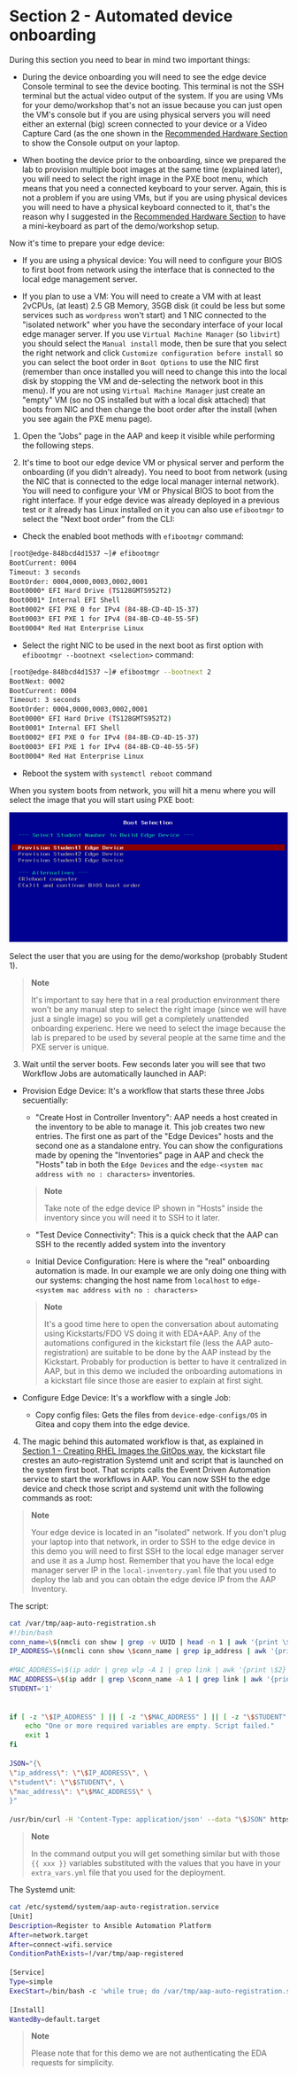 # Section 2 - Automated device onboarding

During this section you need to bear in mind two important things:

* During the device onboarding you will need to see the edge device Console terminal to see the device booting. This terminal is not the SSH terminal but the actual video output of the system. If you are using VMs for your demo/workshop that's not an issue because you can just open the VM's console but if you are using physical servers you will need either an external (big) screen connected to your device or a Video Capture Card (as the one shown in the [Recommended Hardware Section](README.md#recommended-hardware) to show the Console output on your laptop.

* When booting the device prior to the onboarding, since we prepared the lab to provision multiple boot images at the same time (explained later), you will need to select the right image in the PXE boot menu, which means that you need a connected keyboard to your server. Again, this is not a problem if you are using VMs, but if you are using physical devices you will need to have a physical keyboard connected to it, that's the reason why I suggested in the [Recommended Hardware Section](README.md#recommended-hardware) to have a mini-keyboard as part of the demo/workshop setup.

Now it's time to prepare your edge device:

* If you are using a physical device: You will need to configure your BIOS to first boot from network using the interface that is connected to the local edge management server.

* If you plan to use a VM: You will need to create a VM with at least 2vCPUs, (at least) 2.5 GB Memory, 35GB disk (it could be less but some services such as `wordpress` won't start) and 1 NIC connected to the "isolated network" wher you have the secondary interface of your local edge manager server. If you use `Virtual Machine Manager` (so `libvirt`) you should select the `Manual install` mode, then be sure that you select the right network and click `Customize configuration before install` so you can select the boot order in `Boot Options` to use the NIC first (remember than once installed you will need to change this into the local disk by stopping the VM and de-selecting the network boot in this menu). If you are not using  `Virtual Machine Manager` just create an "empty" VM (so no OS installed but with a local disk attached) that boots from NIC and then change the boot order after the install (when you see again the PXE menu page).

1. Open the "Jobs" page in the AAP and keep it visible while performing the following steps.


2. It's time to boot our edge device VM or physical server and perform the onboarding (if you didn't already). You need to boot from network (using the NIC that is connected to the edge local manager internal network). You will need to configure your VM or Physical BIOS to boot from the right interface. If your edge device was already deployed in a previous test or it already has Linux installed on it you can also use `efibootmgr` to select the "Next boot order" from the CLI:

* Check the enabled boot methods with `efibootmgr` command:

```bash
[root@edge-848bcd4d1537 ~]# efibootmgr 
BootCurrent: 0004
Timeout: 3 seconds
BootOrder: 0004,0000,0003,0002,0001
Boot0000* EFI Hard Drive (TS128GMTS952T2)
Boot0001* Internal EFI Shell
Boot0002* EFI PXE 0 for IPv4 (84-8B-CD-4D-15-37) 
Boot0003* EFI PXE 1 for IPv4 (84-8B-CD-40-55-5F) 
Boot0004* Red Hat Enterprise Linux
```

* Select the right NIC to be used in the next boot as first option with `efibootmgr --bootnext <selection>` command:

```bash
[root@edge-848bcd4d1537 ~]# efibootmgr --bootnext 2
BootNext: 0002
BootCurrent: 0004
Timeout: 3 seconds
BootOrder: 0004,0000,0003,0002,0001
Boot0000* EFI Hard Drive (TS128GMTS952T2)
Boot0001* Internal EFI Shell
Boot0002* EFI PXE 0 for IPv4 (84-8B-CD-4D-15-37) 
Boot0003* EFI PXE 1 for IPv4 (84-8B-CD-40-55-5F) 
Boot0004* Red Hat Enterprise Linux

```

* Reboot the system with `systemctl reboot` command


When you system boots from network, you will hit a menu where you will select the image that you will start using PXE boot:

![rhde_gitops_pxe.png](../images/rhde_gitops_pxe.png)

Select the user that you are using for the demo/workshop (probably Student 1).

  >**Note**
  >
  > It's important to say here that in a real production environment there won't be any manual step to select the right image (since we will have just a single image) so you will get a completely unattended onboarding experienc. Here we need to select the image because the lab is prepared to be used by several people at the same time and the PXE server is unique.


3. Wait until the server boots. Few seconds later you will see that two Workflow Jobs are automatically launched in AAP:


* Provision Edge Device: It's a workflow that starts these three Jobs secuentially:

    - "Create Host in Controller Inventory": AAP needs a host created in the inventory to be able to manage it. This job creates two new entries. The first one as part of the "Edge Devices" hosts and the second one as a standalone entry. You can show the configurations made by opening the "Inventories" page in AAP and check the "Hosts" tab in both the `Edge Devices` and the `edge-<system mac address with no : characters>` inventories.

  >**Note**
  >
  > Take note of the edge device IP shown in "Hosts" inside the inventory since you will need it to SSH to it later.

    - "Test Device Connectivity": This is a quick check that the AAP can SSH to the recently added system into the inventory

    - Initial Device Configuration: Here is where the "real" onboarding automation is made. In our example we are only doing one thing with our systems: changing the host name from `localhost` to `edge-<system mac address with no : characters>`

  >**Note**
  >
  > It's a good time here to open the conversation about automating using Kickstarts/FDO VS doing it with EDA+AAP. Any of the automations configured in the kickstart file (less the AAP auto-registration) are suitable to be done by the AAP instead by the Kickstart. Probably for production is better to have it centralized in AAP, but in this demo we included the onboarding automations in a kickstart file since those are easier to explain at first sight. 
  

* Configure Edge Device: It's a workflow with a single Job:

    - Copy config files: Gets the files from `device-edge-configs/OS` in Gitea and copy them into the edge device.


4. The magic behind this automated workflow is that, as explained in [Section 1 - Creating RHEL Images the GitOps way](#section-1---creating-rhel-images-the-gitops-way), the kickstart file crestes an auto-registration Systemd unit and script that is launched on the system first boot. That scripts calls the Event Driven Automation service to start the workflows in AAP. You can now SSH to the edge device and check those script and systemd unit with the following commands as root: 

  >**Note**
  >
  > Your edge device is located in an "isolated" network. If you don't plug your laptop into that network, in order to SSH to the edge device in this demo you will need to first SSH to the local edge manager server and use it as a Jump host. Remember that you have the local edge manager server IP in the `local-inventory.yaml` file that you used to deploy the lab and you can obtain the edge device IP from the AAP Inventory.

The script:

```bash
cat /var/tmp/aap-auto-registration.sh 
#!/bin/bash
conn_name=\$(nmcli con show | grep -v UUID | head -n 1 | awk '{print \$1}')
IP_ADDRESS=\$(nmcli conn show \$conn_name | grep ip_address | awk '{print \$4}')

#MAC_ADDRESS=\$(ip addr | grep wlp -A 1 | grep link | awk '{print \$2}' | sed 's/://g')
MAC_ADDRESS=\$(ip addr | grep \$conn_name -A 1 | grep link | awk '{print \$2}' | sed 's/://g')
STUDENT='1'


if [ -z "\$IP_ADDRESS" ] || [ -z "\$MAC_ADDRESS" ] || [ -z "\$STUDENT" ]; then
    echo "One or more required variables are empty. Script failed."
    exit 1
fi

JSON="{\
\"ip_address\": \"\$IP_ADDRESS\", \
\"student\": \"\$STUDENT\", \
\"mac_address\": \"\$MAC_ADDRESS\" \
}"

/usr/bin/curl -H 'Content-Type: application/json' --data "\$JSON" https://eda.{{ ec2_name_prefix }}.{{ workshop_dns_zone }}/endpoint
```
  >**Note**
  >
  > In the command output you will get something similar but with those `{{ xxx }}` variables substituted with the values that you have in your  `extra_vars.yml` file that you used for the deployment.


The Systemd unit:

```bash
cat /etc/systemd/system/aap-auto-registration.service 
[Unit]
Description=Register to Ansible Automation Platform
After=network.target
After=connect-wifi.service
ConditionPathExists=!/var/tmp/aap-registered

[Service]
Type=simple
ExecStart=/bin/bash -c 'while true; do /var/tmp/aap-auto-registration.sh && /usr/bin/touch /var/tmp/aap-registered && break; done'

[Install]
WantedBy=default.target
```

  >**Note**
  >
  > Please note that for this demo we are not authenticating the EDA requests for simplicity.
  